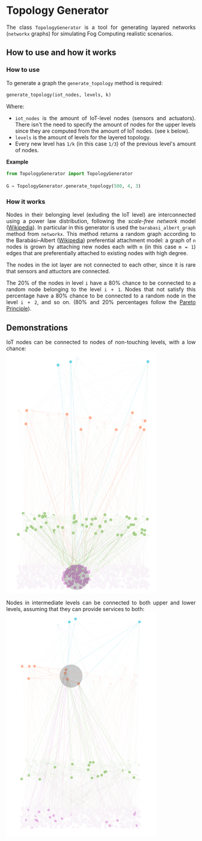 <div style="text-align: justify">

# Topology Generator

The class ```TopologyGenerator``` is a tool for generating layared networks (```networkx``` graphs) for simulating Fog Computing realistic scenarios.

## How to use and how it works

### How to use
To generate a graph the ```generate_topology``` method is required:
```python
generate_topology(iot_nodes, levels, k)
```
Where:
- ```iot_nodes``` is the amount of IoT-level nodes (sensors and actuators). There isn't the need to specify the amount of nodes for the upper levels since they are computed from the amount of IoT nodes. (see ```k``` below).
 - ```levels``` is the amount of levels for the layered topology.
 - Every new level has ```1/k``` (in this case ```1/3```) of the previous level's amount of nodes.

**Example**
```python
from TopologyGenerator import TopologyGenerator

G = TopologyGenerator.generate_topology(500, 4, 3)
```
 
 ### How it works

Nodes in their belonging level (exluding the IoT level) are interconnected using a power law distribution, following the *scale-free network* model (<a href="https://en.wikipedia.org/wiki/Scale-free_network">Wikipedia</a>). In particular in this generator is used the ```barabasi_albert_graph``` method from ```networkx```. This method returns a random graph according to the Barabási–Albert (<a href="https://en.wikipedia.org/wiki/Barab%C3%A1si%E2%80%93Albert_model">Wikipedia</a>) preferential attachment model: a graph of ```n``` nodes is grown by attaching new nodes each with ```m``` (in this case ```m = 1```) edges that are preferentially attached to existing nodes with high degree.

The nodes in the iot layer are not connected to each other, since it is rare that sensors and attuctors are connected.

The 20% of the nodes in level ```i``` have a 80% chance to be connected to a random node belonging to the level ```i + 1```. Nodes that not satisfy this percentage have a 80% chance to be connected to a random node in the level ```i + 2```, and so on. (80% and 20% percentages follow the <a href="https://en.wikipedia.org/wiki/Pareto_principle">Pareto Principle</a>).

## Demonstrations

IoT nodes can be connected to nodes of non-touching levels, with a low chance:<br>
<img width="400px" src="examples_png/example_1.png">

Nodes in intermediate levels can be connected to both upper and lower levels, assuming that they can provide services to both:<br>
<img width="400px" src="examples_png/example_2.png">
